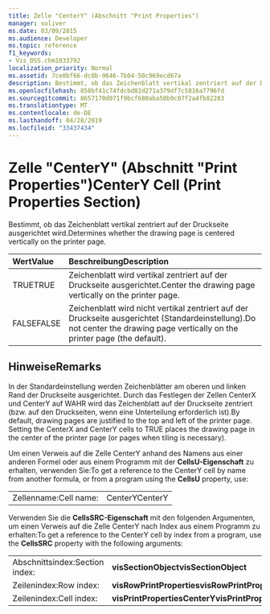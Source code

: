 ```yaml
---
title: Zelle "CenterY" (Abschnitt "Print Properties")
manager: soliver
ms.date: 03/09/2015
ms.audience: Developer
ms.topic: reference
f1_keywords:
- Vis_DSS.chm1033792
localization_priority: Normal
ms.assetid: 7ce0bf66-dc8b-9646-7b04-50c969ecd67a
description: Bestimmt, ob das Zeichenblatt vertikal zentriert auf der Druckseite ausgerichtet wird.
ms.openlocfilehash: 858bf41c74fdcbd82d271a379df7c5816a7796fd
ms.sourcegitcommit: 8657170d071f9bcf680aba50b9c07f2a4fb82283
ms.translationtype: MT
ms.contentlocale: de-DE
ms.lasthandoff: 04/28/2019
ms.locfileid: "33437434"
---
```

# <a name="centery-cell-print-properties-section"></a><span data-ttu-id="56d0c-103">Zelle "CenterY" (Abschnitt "Print Properties")</span><span class="sxs-lookup"><span data-stu-id="56d0c-103">CenterY Cell (Print Properties Section)</span></span>

<span data-ttu-id="56d0c-104">Bestimmt, ob das Zeichenblatt vertikal zentriert auf der Druckseite ausgerichtet wird.</span><span class="sxs-lookup"><span data-stu-id="56d0c-104">Determines whether the drawing page is centered vertically on the printer page.</span></span> 
  
|<span data-ttu-id="56d0c-105">**Wert**</span><span class="sxs-lookup"><span data-stu-id="56d0c-105">**Value**</span></span>|<span data-ttu-id="56d0c-106">**Beschreibung**</span><span class="sxs-lookup"><span data-stu-id="56d0c-106">**Description**</span></span>|
|:-----|:-----|
| <span data-ttu-id="56d0c-107">TRUE</span><span class="sxs-lookup"><span data-stu-id="56d0c-107">TRUE</span></span>  <br/> | <span data-ttu-id="56d0c-108">Zeichenblatt wird vertikal zentriert auf der Druckseite ausgerichtet.</span><span class="sxs-lookup"><span data-stu-id="56d0c-108">Center the drawing page vertically on the printer page.</span></span>  <br/> |
| <span data-ttu-id="56d0c-109">FALSE</span><span class="sxs-lookup"><span data-stu-id="56d0c-109">FALSE</span></span>  <br/> | <span data-ttu-id="56d0c-110">Zeichenblatt wird nicht vertikal zentriert auf der Druckseite ausgerichtet (Standardeinstellung).</span><span class="sxs-lookup"><span data-stu-id="56d0c-110">Do not center the drawing page vertically on the printer page (the default).</span></span>  <br/> |
   
## <a name="remarks"></a><span data-ttu-id="56d0c-111">Hinweise</span><span class="sxs-lookup"><span data-stu-id="56d0c-111">Remarks</span></span>

<span data-ttu-id="56d0c-p101">In der Standardeinstellung werden Zeichenblätter am oberen und linken Rand der Druckseite ausgerichtet. Durch das Festlegen der Zellen CenterX und CenterY auf WAHR wird das Zeichenblatt auf der Druckseite zentriert (bzw. auf den Druckseiten, wenn eine Unterteilung erforderlich ist).</span><span class="sxs-lookup"><span data-stu-id="56d0c-p101">By default, drawing pages are justified to the top and left of the printer page. Setting the CenterX and CenterY cells to TRUE places the drawing page in the center of the printer page (or pages when tiling is necessary).</span></span> 
  
<span data-ttu-id="56d0c-114">Um einen Verweis auf die Zelle CenterY anhand des Namens aus einer anderen Formel oder aus einem Programm mit der **CellsU-Eigenschaft** zu erhalten, verwenden Sie:</span><span class="sxs-lookup"><span data-stu-id="56d0c-114">To get a reference to the CenterY cell by name from another formula, or from a program using the **CellsU** property, use:</span></span> 
  
|||
|:-----|:-----|
| <span data-ttu-id="56d0c-115">Zellenname:</span><span class="sxs-lookup"><span data-stu-id="56d0c-115">Cell name:</span></span>  <br/> | <span data-ttu-id="56d0c-116">CenterY</span><span class="sxs-lookup"><span data-stu-id="56d0c-116">CenterY</span></span>  <br/> |
   
<span data-ttu-id="56d0c-117">Verwenden Sie die **CellsSRC-Eigenschaft** mit den folgenden Argumenten, um einen Verweis auf die Zelle CenterY nach Index aus einem Programm zu erhalten:</span><span class="sxs-lookup"><span data-stu-id="56d0c-117">To get a reference to the CenterY cell by index from a program, use the **CellsSRC** property with the following arguments:</span></span> 
  
|||
|:-----|:-----|
| <span data-ttu-id="56d0c-118">Abschnittsindex:</span><span class="sxs-lookup"><span data-stu-id="56d0c-118">Section index:</span></span>  <br/> |<span data-ttu-id="56d0c-119">**visSectionObject**</span><span class="sxs-lookup"><span data-stu-id="56d0c-119">**visSectionObject**</span></span> <br/> |
| <span data-ttu-id="56d0c-120">Zeilenindex:</span><span class="sxs-lookup"><span data-stu-id="56d0c-120">Row index:</span></span>  <br/> |<span data-ttu-id="56d0c-121">**visRowPrintProperties**</span><span class="sxs-lookup"><span data-stu-id="56d0c-121">**visRowPrintProperties**</span></span> <br/> |
| <span data-ttu-id="56d0c-122">Zeilenindex:</span><span class="sxs-lookup"><span data-stu-id="56d0c-122">Cell index:</span></span>  <br/> |<span data-ttu-id="56d0c-123">**visPrintPropertiesCenterY**</span><span class="sxs-lookup"><span data-stu-id="56d0c-123">**visPrintPropertiesCenterY**</span></span> <br/> |
   

